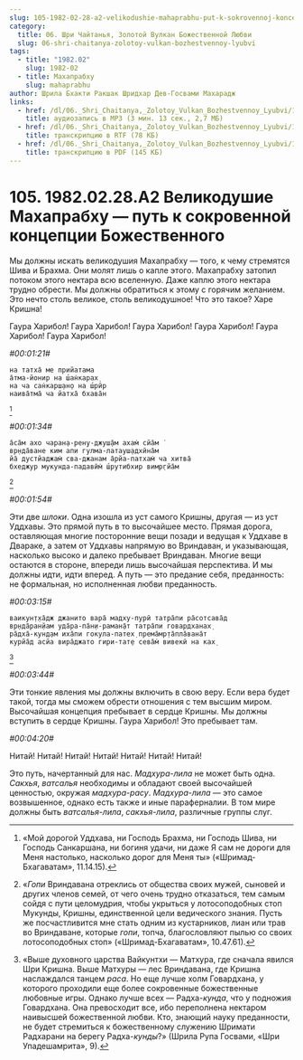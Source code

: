 ```yaml
---
slug: 105-1982-02-28-a2-velikodushie-mahaprabhu-put-k-sokrovennoj-koncepcii-bozhestvennogo
category:
  title: 06. Шри Чайтанья, Золотой Вулкан Божественной Любви
  slug: 06-shri-chaitanya-zolotoy-vulkan-bozhestvennoy-lyubvi
tags:
  - title: "1982.02"
    slug: 1982-02
  - title: Махапрабху
    slug: mahaprabhu
author: Шрила Бхакти Ракшак Шридхар Дев-Госвами Махарадж
links:
  - href: /dl/06._Shri_Chaitanya,_Zolotoy_Vulkan_Bozhestvennoy_Lyubvi/105_1982.02.28.A2_SridharMj_Velikodushiye_Mahaprabhu--put_k_sokrovennoy_koncepcii_Bojestvennogo.mp3
    title: аудиозапись в MP3 (3 мин. 13 сек., 2,7 МБ)
  - href: /dl/06._Shri_Chaitanya,_Zolotoy_Vulkan_Bozhestvennoy_Lyubvi/105_1982.02.28.A2_SridharMj_Velikodushiye_Mahaprabhu--put_k_sokrovennoy_koncepcii_Bojestvennogo.rtf
    title: транскрипцию в RTF (78 КБ)
  - href: /dl/06._Shri_Chaitanya,_Zolotoy_Vulkan_Bozhestvennoy_Lyubvi/105_1982.02.28.A2_SridharMj_Velikodushiye_Mahaprabhu--put_k_sokrovennoy_koncepcii_Bojestvennogo.pdf
    title: транскрипцию в PDF (145 КБ)
---
```


# 105. 1982.02.28.A2 Великодушие Махапрабху — путь к сокровенной концепции Божественного

Мы должны искать великодушия Махапрабху — того, к чему стремятся Шива и Брахма. Они молят лишь о капле этого. Махапрабху затопил потоком этого нектара всю вселенную. Даже каплю этого нектара трудно обрести. Мы должны обратиться к этому с горячим желанием. Это нечто столь великое, столь великодушное! Что это такое? Харе Кришна!

Гаура Харибол! Гаура Харибол! Гаура Харибол! Гаура Харибол! Гаура Харибол! Гаура Харибол!

*#00:01:21#*

    на татха̄ мe прийатама
    а̄тма-йонир на ш́ан̇карах̣
    на ча сан̇карш̣ан̣о на ш́рӣр
    наива̄тма̄ ча йатха̄ бхава̄н
[^_ftn1]

*#00:01:34#*

    а̄са̄м ахо чаран̣а-рeн̣у-джуш̣а̄м ахам̇ сйа̄м ̇
    вр̣нда̄ванe ким апи гулма-латауш̣адхӣна̄м
    йа̄ дустйаджам̇ сва-джанам а̄рйа-патхам̇ ча хитва̄
    бхeджур мукунда-падавӣм̇ ш́рутибхир вимр̣гйа̄м
[^_ftn2]

*#00:01:54#*

Эти две *шлоки*. Одна изошла из уст самого Кришны, другая — из уст Уддхавы. Это прямой путь в то высочайшее место. Прямая дорога, оставляющая многие посторонние вещи позади и ведущая к Уддхаве в Двараке, а затем от Уддхавы напрямую во Вриндаван, и указывающая, насколько высоко и далеко пребывает Вриндаван. Многие вещи остаются в стороне, впереди лишь высочайшая перспектива. И мы должны идти, идти вперед. А путь — это предание себя, преданность: не формальная, но исполненная любви преданность.

*#00:03:15#*

    вaикун̣т̣ха̄дж джaнитo вaра̄ мaдху-пурӣ татра̄пи ра̄сoтсава̄д
    вр̣нда̄ран̣йам уда̄ра-па̄н̣и-рамaн̣а̄т татра̄пи гoвaрдханaх̣
    ра̄дха̄-кун̣д̣ам иха̄пи гoкула-патех̣ прeма̄мр̣та̄пла̄вaна̄т
    курйа̄д aсйа вира̄джaтo гири-тат̣е сeва̄м̇ вивeкӣ нa кaх̣
[^_ftn3]

*#00:03:44#*

Эти тонкие явления мы должны включить в свою веру. Если вера будет такой, тогда мы сможем обрести отношения с тем высшим миром. Высочайшая концепция пребывает в сердце Кришны. Мы должны вступить в сердце Кришны. Гаура Харибол! Это пребывает там.

*#00:04:20#*

Нитай! Нитай! Нитай! Нитай! Нитай! Нитай! Нитай!

Это путь, начертанный для нас. *Мадхура-лила* не может быть одна. *Сакхья*, *ватсалья* необходимы и обладают своей высочайшей ценностью, окружая *мадхура-расу*. *Мадхура-лила* — это самое возвышенное, однако есть также и иные параферналии. В том мире должны быть *ватсалья-лила*, *сакхья-лила*, различные группы слуг.



[^_ftn1]: «Мой дорогой Уддхава, ни Господь Брахма, ни Господь Шива, ни Господь Санкаршана, ни богиня удачи, ни даже Я сам не дороги для Меня настолько, насколько дорог для Меня ты» («Шримад-Бхагаватам», 11.14.15).

[^_ftn2]: «*Гопи* Вриндавана отреклись от общества своих мужей, сыновей и других членов семей, от чего очень трудно отказаться, тем самым сойдя с пути целомудрия, чтобы укрыться у лотосоподобных стоп Мукунды, Кришны, единственной цели ведического знания. Пусть же посчастливится мне стать одним из кустарников, лиан или трав во Вриндаване, которые *гопи*, топча, благословляют пылью со своих лотосоподобных стоп» («Шримад-Бхагаватам», 10.47.61).

[^_ftn3]: «Выше духовного царства Вaйкунтхи — Мaтхура, где сначала явился Шри Кришнa. Выше Матхуры — лес Вриндавaнa, где Кришна наслаждался танцем *раса*. Но еще лучше холм Говардхана, у которого проходили еще более сокровенные божественные любовные игры. Однако лучше всех — Радха-*кунда*, что у подножия Говардхана. Она превосходит все, ибо переполнена нектаром наивысшей божественной любви. Кто, знающий науку преданности, не будет стремиться к божественному служению Шримaти Радхарани на берегу Радха-*кунды*?» (Шрила Рупа Госвами, «Шри Упадешамрита», 9).

